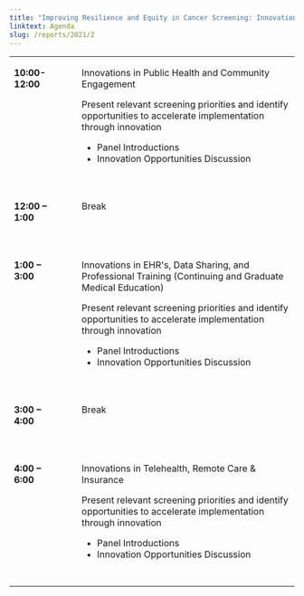 ```yaml
---
title: "Improving Resilience and Equity in Cancer Screening: Innovations to Increase Screening"
linktext: Agenda
slug: /reports/2021/2
---
```

<div class="full-report-container">
<div class="left-nav-container">
<left-navigation root="/reports/2021/"></left-navigation>
</div>
<div class="report-container">

<table cellpadding="5" cellspacing="5" width="100%">
<tbody>
<tr><td valign="top" width="20%">

**10:00-12:00**
</td>
<td>&nbsp;</td>
<td valign="top" width="79%">

Innovations in Public Health and Community Engagement

Present relevant screening priorities and identify opportunities to accelerate implementation through innovation

- Panel Introductions
- Innovation Opportunities Discussion

</td>
</tr><tr><td>&nbsp;</td>
<td>&nbsp;</td>
<td>&nbsp;</td>
</tr><tr><td valign="top">

**12:00 – 1:00**
</td>
<td>&nbsp;</td>
<td valign="top">

Break

</td>
</tr><tr><td>&nbsp;</td>
<td>&nbsp;</td>
<td>&nbsp;</td>
</tr><tr><td valign="top">

**1:00 – 3:00**

</td>
<td>&nbsp;</td>
<td valign="top">

Innovations in EHR's, Data Sharing, and Professional Training (Continuing and Graduate Medical Education)

Present relevant screening priorities and identify opportunities to accelerate implementation through innovation

- Panel Introductions
- Innovation Opportunities Discussion

</td>
</tr><tr><td>&nbsp;</td>
<td>&nbsp;</td>
<td>&nbsp;</td>
</tr><tr><td valign="top">

**3:00 – 4:00**

</td>
<td>&nbsp;</td>
<td valign="top">

Break

</td>
</tr><tr><td>&nbsp;</td>
<td>&nbsp;</td>
<td>&nbsp;</td>
</tr><tr><td valign="top">

**4:00&nbsp;– 6:00**

</td>
<td>&nbsp;</td>
<td valign="top">

Innovations in Telehealth, Remote Care &amp; Insurance

Present relevant screening priorities and identify opportunities to accelerate implementation through innovation
- Panel Introductions
- Innovation Opportunities Discussion

</td>
</tr><tr><td>&nbsp;</td>
<td>&nbsp;</td>
<td>&nbsp;</td>
</tr></tbody></table>

</div>
</div>
